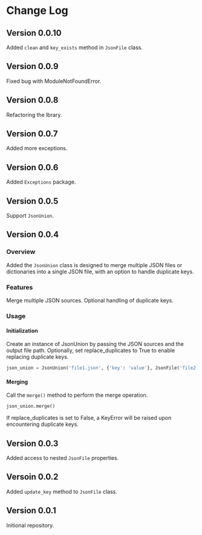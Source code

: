# Change Log

## Version 0.0.10
Added `clean` and `key_exists` method in `JsonFile` class.

## Version 0.0.9
Fixed bug with ModuleNotFoundError.

## Version 0.0.8
Refactoring the lbrary.

## Version 0.0.7
Added more exceptions.

## Version 0.0.6
Added `Exceptions` package.

## Version 0.0.5
Support `JsonUnion`.

## Version 0.0.4
### Overview
Added the `JsonUnion` class is designed to merge multiple JSON files or dictionaries into a single JSON file, with an option to handle duplicate keys.

### Features
Merge multiple JSON sources.
Optional handling of duplicate keys.

### Usage

#### Initialization
Create an instance of JsonUnion by passing the JSON sources and the output file path. Optionally, set replace_duplicates to True to enable replacing duplicate keys.
```Python
json_union = JsonUnion('file1.json', {'key': 'value'}, JsonFile('file2.json'), 'output.json', replace_duplicates=True)
```

#### Merging
Call the `merge()` method to perform the merge operation.
```Python
json_union.merge()
```
If replace_duplicates is set to False, a KeyError will be raised upon encountering duplicate keys.

## Version 0.0.3
Added access to nested `JsonFile` properties.

## Versoin 0.0.2
Added `update_key` method to `JsonFile` class.

## Version 0.0.1
Initional repository.